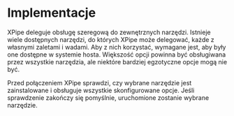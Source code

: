 # Implementacje

XPipe deleguje obsługę szeregową do zewnętrznych narzędzi.
Istnieje wiele dostępnych narzędzi, do których XPipe może delegować, każde z własnymi zaletami i wadami.
Aby z nich korzystać, wymagane jest, aby były one dostępne w systemie hosta.
Większość opcji powinna być obsługiwana przez wszystkie narzędzia, ale niektóre bardziej egzotyczne opcje mogą nie być.

Przed połączeniem XPipe sprawdzi, czy wybrane narzędzie jest zainstalowane i obsługuje wszystkie skonfigurowane opcje.
Jeśli sprawdzenie zakończy się pomyślnie, uruchomione zostanie wybrane narzędzie.

